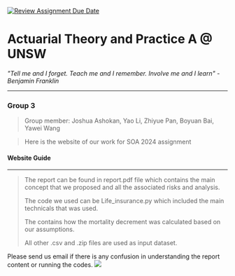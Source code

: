[![Review Assignment Due Date](https://classroom.github.com/assets/deadline-readme-button-24ddc0f5d75046c5622901739e7c5dd533143b0c8e959d652212380cedb1ea36.svg)](https://classroom.github.com/a/biNKOeX_)
# Actuarial Theory and Practice A @ UNSW 

_"Tell me and I forget. Teach me and I remember. Involve me and I learn" - Benjamin Franklin_

---

### Group 3

>Group member: Joshua Ashokan, Yao Li, Zhiyue Pan, Boyuan Bai, Yawei Wang

>Here is the website of our work for SOA 2024 assignment



#### Website Guide 
---
>The report can be found in report.pdf file which contains the main concept that we proposed and all the associated risks and analysis.
>
>The code we used can be Life_insurance.py which included the main technicals that was used.
>
>The contains how the mortality decrement was calculated based on our assumptions.
>
>All other .csv and .zip files are used as input dataset.

Please send us email if there is any confusion in understanding the report content or running the codes.
![](Actuarial.gif)
